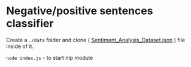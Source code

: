 # Negative/positive sentences classifier

Create a `./data` folder and clone ( [Sentiment_Analysis_Dataset.json](google.com) ) file inside of it.

`node index.js` - to start nlp module
